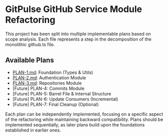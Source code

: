 # GitPulse GitHub Service Module Refactoring

This project has been split into multiple implementable plans based on scope analysis. Each file represents a step in the decomposition of the monolithic github.ts file.

## Available Plans

- [PLAN-1.md](split_plans/PLAN-1.md): Foundation (Types & Utils)
- [PLAN-2.md](split_plans/PLAN-2.md): Authentication Module
- [PLAN-3.md](split_plans/PLAN-3.md): Repositories Module
- [Future] PLAN-4: Commits Module
- [Future] PLAN-5: Barrel File & Internal Structure
- [Future] PLAN-6: Update Consumers (Incremental)
- [Future] PLAN-7: Final Cleanup (Optional)

Each plan can be independently implemented, focusing on a specific aspect of the refactoring while maintaining backward compatibility. Plans should be implemented sequentially, as later plans build upon the foundations established in earlier ones.
